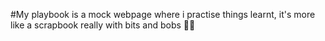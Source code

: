 #My playbook is a mock webpage where i practise things learnt, it's more like a scrapbook really with bits and bobs 🤷‍♀️
